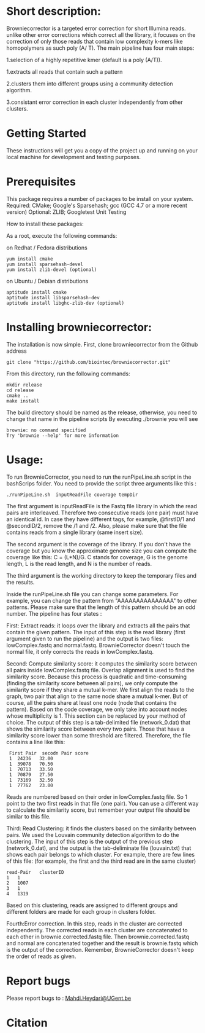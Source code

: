 

# Short description:

Browniecorrector is a targeted error correction for short Illumina reads. unlike other error corrections which correct all the library, it focuses on the correction of only those reads that contain low complexity k-mers like homopolymers as such poly (A/ T). The main pipeline has four main steps:

1.selection of a highly repetitive kmer (default is a poly (A/T)).

1.extracts all reads that contain such a pattern 

2.clusters them into different groups using a community detection algorithm. 

3.consistant error correction in each cluster independently from other clusters. 

#  Getting Started

These instructions will get you a copy of the project up and running on your local machine for development and testing purposes. 

#  Prerequisites

This package requires a number of packages to be install on your system. Required: CMake; Google's Sparsehash; gcc (GCC 4.7 or a more recent version) Optional: ZLIB; Googletest Unit Testing

How to install these packages:

As a root, execute the following commands:

on Redhat / Fedora distributions

    yum install cmake
    yum install sparsehash-devel
    yum install zlib-devel (optional)

on Ubuntu / Debian distributions

    aptitude install cmake
    aptitude install libsparsehash-dev
    aptitude install libghc-zlib-dev (optional)


# Installing browniecorrector:

The installation is now simple. First, clone browniecorrector from the Github address

    git clone "https://github.com/biointec/browniecorrector.git"

From this directory, run the following commands:

    mkdir release
    cd release
    cmake ..
    make install
The build directory should be named as the release, otherwise, you need to change that name in the pipeline scripts
By executing ./brownie you will see

    brownie: no command specified
    Try 'brownie --help' for more information

# Usage:
To run BrownieCorrector, you need to run the runPipeLine.sh script in the bashScrips folder. You need to provide the script three arguments like this :

    ./runPipeLine.sh  inputReadFile coverage tempDir
    
The first argument is inputReadFile is the Fastq file library in which the read pairs are interleaved.  Therefore two consecutive reads (one pair) must have an identical id. In case they have different tags, for example, @firstID/1 and @secondID/2,  remove the /1 and /2.  Also, please make sure that the file contains reads from a single library (same insert size). 

The second argument is the coverage of the library. If you don't have the coverage but you know the approximate genome size you can compute the coverage like this: C = (L*N)/G. C stands for coverage, G is the genome length, L is the read length, and N is the number of reads. 


The third argument is the working directory to keep the temporary files and the results.

Inside the runPipeLine.sh file you can change some parameters. For example, you can change the pattern from "AAAAAAAAAAAAAAA" to other patterns. Please make sure that the length of this pattern should be an odd number. The pipeline has four states :

First: Extract reads:  it loops over the library and extracts all the pairs that contain the given pattern. The input of this step is the read library (first argument given to run the pipeline) and the output is two files: lowComplex.fastq and normal.fastq. BrownieCorrector doesn't touch the normal file, it only corrects the reads in lowComplex.fastq. 


Second: Compute similarity score: it computes the similarity score between all pairs inside lowComplex.fastq file. Overlap alignment is used to find the similarity score. Because this process is quadratic and time-consuming (finding the similarity score between all pairs), we only compute the similarity score if they share a mutual k-mer. We first align the reads to the graph, two pair that align to the same node share a mutual k-mer. But of course, all the pairs share at least one node (node that contains the pattern). Based on the code coverage, we only take into account nodes whose multiplicity is 1. This section can be replaced by your method of choice. The output of this step is a tab-delimited file (network_0.dat) that shows the similarity score between every two pairs. Those that have a similarity score lower than some threshold are filtered. Therefore, the file contains a line like this:

     
     First Pair  secodn Pair score
     1	24236	32.00
     1	39078	70.50
     1	70713	33.50
     1	70879	27.50
     1	73169	32.50
     1	77762	23.00


Reads are numbered based on their order in lowComplex.fastq file. So 1 point to the two first reads in that file (one pair). You can use a different way to calculate the similarity score, but remember your output file should be similar to this file.

Third: Read Clustering: it finds the clusters based on the similarity between pairs. We used the Louvain community detection algorithm to do the clustering. The input of this step is the output of the previous step (network_0.dat), and the output is the tab-deliminate file (louvain.txt) that shows each pair belongs to which cluster. For example, there are few lines of this file: (for example, the first and the third read are in the same cluster)

    read-Pair   clusterID
    1	1
    2	1007
    3	1
    4	1319

Based on this clustering, reads are assigned to different groups and different folders are made for each group in clusters folder. 

Fourth:Error correction. In this step, reads in the cluster are corrected independently. The corrected reads in each cluster are concatenated to each other in brownie.corrected.fastq file. Then brownie.corrected.fastq and normal are concatenated together and the result is brownie.fastq which is the output of the correction. Remember, BrownieCorrector doesn't keep the order of reads as given. 



# Report bugs 
Please report bugs to : Mahdi.Heydari@UGent.be

# Citation

